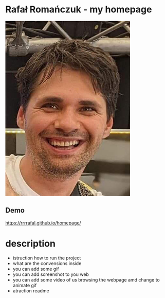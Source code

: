 # Rafał Romańczuk - my homepage

![Rafał](https://github.com/rrrrafal/homepage/blob/main/images/image.jpg?raw=true)

## Demo

https://rrrrafal.github.io/homepage/

# description
- istruction how to run the project
- what are the convensions inside
- you can add some gif
- you can add screenshot to you web
- you can add some video of us browsing the webpage amd change to animate gif
- atraction readme



